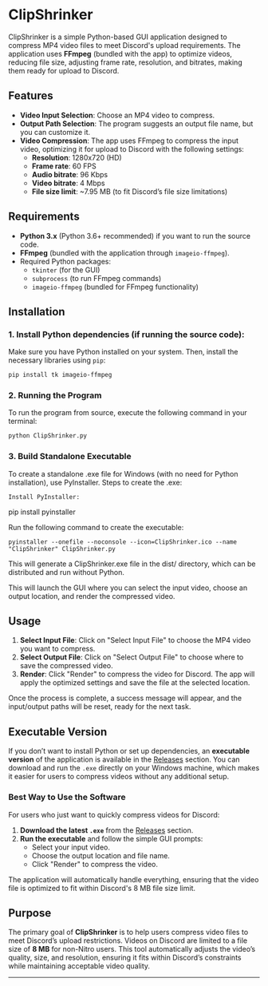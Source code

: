 # ClipShrinker

ClipShrinker is a simple Python-based GUI application designed to compress MP4 video files to meet Discord's upload requirements. The application uses **FFmpeg** (bundled with the app) to optimize videos, reducing file size, adjusting frame rate, resolution, and bitrates, making them ready for upload to Discord.

## Features

- **Video Input Selection**: Choose an MP4 video to compress.
- **Output Path Selection**: The program suggests an output file name, but you can customize it.
- **Video Compression**: The app uses FFmpeg to compress the input video, optimizing it for upload to Discord with the following settings:
  - **Resolution**: 1280x720 (HD)
  - **Frame rate**: 60 FPS
  - **Audio bitrate**: 96 Kbps
  - **Video bitrate**: 4 Mbps
  - **File size limit**: ~7.95 MB (to fit Discord’s file size limitations)

## Requirements

- **Python 3.x** (Python 3.6+ recommended) if you want to run the source code.
- **FFmpeg** (bundled with the application through `imageio-ffmpeg`).
- Required Python packages:
  - `tkinter` (for the GUI)
  - `subprocess` (to run FFmpeg commands)
  - `imageio-ffmpeg` (bundled for FFmpeg functionality)

## Installation

### 1. Install Python dependencies (if running the source code):
Make sure you have Python installed on your system. Then, install the necessary libraries using `pip`:
```bash
pip install tk imageio-ffmpeg
```

### 2. Running the Program
To run the program from source, execute the following command in your terminal:
```bash
python ClipShrinker.py
```
### 3. Build Standalone Executable

To create a standalone .exe file for Windows (with no need for Python installation), use PyInstaller.
Steps to create the .exe:

    Install PyInstaller:

pip install pyinstaller

Run the following command to create the executable:

    pyinstaller --onefile --noconsole --icon=ClipShrinker.ico --name "ClipShrinker" ClipShrinker.py

This will generate a ClipShrinker.exe file in the dist/ directory, which can be distributed and run without Python.

This will launch the GUI where you can select the input video, choose an output location, and render the compressed video.

## Usage

1. **Select Input File**: Click on "Select Input File" to choose the MP4 video you want to compress.
2. **Select Output File**: Click on "Select Output File" to choose where to save the compressed video.
3. **Render**: Click "Render" to compress the video for Discord. The app will apply the optimized settings and save the file at the selected location.

Once the process is complete, a success message will appear, and the input/output paths will be reset, ready for the next task.

## Executable Version

If you don’t want to install Python or set up dependencies, an **executable version** of the application is available in the [Releases](https://github.com/BrunoMLG/ClipShrinker/releases) section. You can download and run the `.exe` directly on your Windows machine, which makes it easier for users to compress videos without any additional setup.

### Best Way to Use the Software

For users who just want to quickly compress videos for Discord:

1. **Download the latest `.exe`** from the [Releases](https://github.com/BrunoMLG/ClipShrinker/releases) section.
2. **Run the executable** and follow the simple GUI prompts:
   - Select your input video.
   - Choose the output location and file name.
   - Click "Render" to compress the video.

The application will automatically handle everything, ensuring that the video file is optimized to fit within Discord's 8 MB file size limit.

## Purpose

The primary goal of **ClipShrinker** is to help users compress video files to meet Discord’s upload restrictions. Videos on Discord are limited to a file size of **8 MB** for non-Nitro users. This tool automatically adjusts the video’s quality, size, and resolution, ensuring it fits within Discord’s constraints while maintaining acceptable video quality.

---
